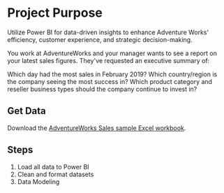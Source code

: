 # Project Purpose
Utilize Power BI for data-driven insights to enhance Adventure Works' efficiency, customer experience, and strategic decision-making.

You work at AdventureWorks and your manager wants to see a report on your latest sales figures. They've requested an executive summary of:

Which day had the most sales in February 2019?
Which country/region is the company seeing the most success in?
Which product category and reseller business types should the company continue to invest in?

## Get Data
Download the [AdventureWorks Sales sample Excel workbook](https://github.com/microsoft/powerbi-desktop-samples/blob/main/AdventureWorks%20Sales%20Sample/AdventureWorks%20Sales.xlsx).

## Steps
1. Load all data to Power BI
2. Clean and format datasets
3. Data Modeling
